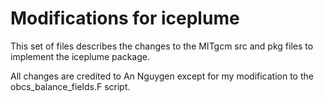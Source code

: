 # Modifications for iceplume

This set of files describes the changes to the MITgcm src and pkg files to implement the iceplume package.

All changes are credited to An Nguygen except for my modification to the obcs_balance_fields.F script.
